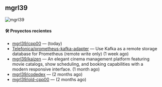 ## mgrl39 
<p align="left"> <img src="https://komarev.com/ghpvc/?username=mgrbl&label=Profile%20views&color=0e75b6&style=flat" alt="mgrl39" /> </p>












#### 🛠 Proyectos recientes

- [mgrl39/cpp00](https://github.com/mgrl39/cpp00) —  (today)
- [Telefonica/prometheus-kafka-adapter](https://github.com/Telefonica/prometheus-kafka-adapter) — Use Kafka as a remote storage database for Prometheus (remote write only) (1 week ago)
- [mgrl39/kaizen](https://github.com/mgrl39/kaizen) — An elegant cinema management platform featuring movie catalogs, show scheduling, and booking capabilities with a modern responsive interface. (1 month ago)
- [mgrl39/codedex](https://github.com/mgrl39/codedex) —  (2 months ago)
- [mgrl39/old-cpp00](https://github.com/mgrl39/old-cpp00) —  (2 months ago)




